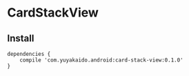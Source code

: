 # CardStackView

## Install
```
dependencies {
    compile 'com.yuyakaido.android:card-stack-view:0.1.0'
}
```
